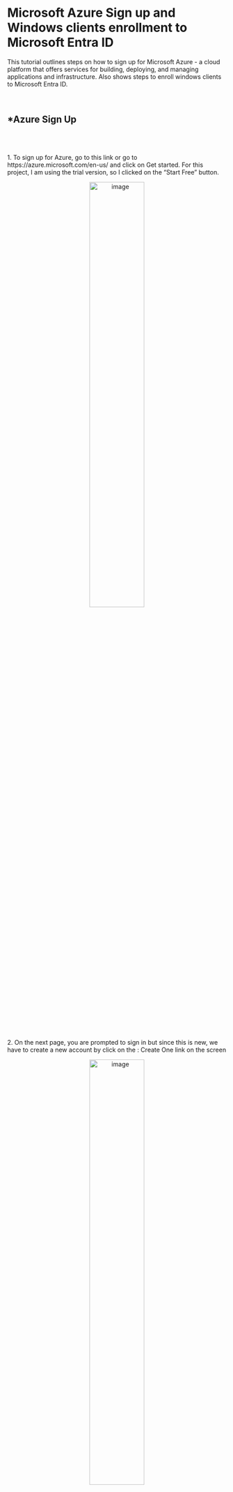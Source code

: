 <h1>Microsoft Azure Sign up and Windows clients enrollment to Microsoft Entra ID </h1>
<p>This tutorial outlines steps on how to sign up for Microsoft Azure -  a cloud platform that offers services for building, deploying, and managing applications and infrastructure. Also shows steps to enroll windows clients to Microsoft Entra ID.</p>
<br>
<h2>*Azure Sign Up</h2>
<br>
<br>
  
<p>1. To sign up for Azure, go to this link or go to https://azure.microsoft.com/en-us/ and click on Get started. For this project, I am using the trial version, so I clicked on the “Start Free” button.</p>
<p align="center"><img src="https://i.imgur.com/84x20O7.png" height="50%" width="50%" alt="image"/>

<p>2. On the next page, you are prompted to sign in but since this is new, we have to create a new account by click on the : Create One link on the screen </p>
<p align="center"><img src="https://i.imgur.com/urojqM2.png" height="50%" width="50%" alt="image"/>

<p>3. On the create account screen, enter your desired username @outlook.com and click NEXT</p>
<p align="center"><img src="https://i.imgur.com/txMGhXX.png" height="50%" width="50%" alt="image"/>

<p>4. Next, you are asked to create a password. After this is done, click NEXT.</p>
<p align="center"><img src="https://i.imgur.com/MLXWPp4.png" height="50%" width="50%" alt="image"/>

<p>5. You are asked for your Country/region and Birth date, after this is done, click NEXT.</p>
<p align="center"><img src="https://i.imgur.com/EiCXGFx.png" height="50%" width="50%" alt="image"/>

<p>6. Then you go through the “Help us beat the robots” to complete account verification</p>
<p align="center"><img src="https://i.imgur.com/mu4uZQr.png" height="50%" width="50%" alt="image"/>
<p align="center"><img src="https://i.imgur.com/aiL1Myn.png" height="50%" width="50%" alt="image"/>
  
<p>7. After the verification, you are then required to fill out your profile and also submit a phone number for verification by text or call.</p>
<p align="center"><img src="https://i.imgur.com/bmxnUiY.png" height="50%" width="50%" alt="image"/>
<p align="center"><img src="https://i.imgur.com/GD0zGra.png" height="50%" width="50%" alt="image"/>
  
<p>8. You are also required to verify Identity by card. Here you are to input a credit card and also set up the multi-factor authentication for additional protection for your account.</p>
<p align="center"><img src="https://i.imgur.com/kz7SJlz.png" height="50%" width="50%" alt="image"/>
<p align="center"><img src="https://i.imgur.com/1elmPuH.png" height="50%" width="50%" alt="image"/>
<p align="center"><img src="https://i.imgur.com/A68v72V.png" height="50%" width="50%" alt="image"/>
<p align="center"><img src="https://i.imgur.com/OAUUOKQ.png" height="50%" width="50%" alt="image"/>

<p>9. After all these processes are done, you are welcome with a new page which reads: “You’re ready to start with Azure”. You can click on the Go to Azure Portal button</p>
<p align="center"><img src="https://i.imgur.com/vGeq8b7.png" height="50%" width="50%" alt="image"/>

<p>10. While on the Microsoft Azure homepage, you can click Home button or click on the hamburger button and go to Microsoft Entra ID to view your Azure credentials</p>
<p align="center"><img src="https://i.imgur.com/mz1G5qA.png" height="50%" width="50%" alt="image"/>
<p align="center"><img src="https://i.imgur.com/7f6EpYb.png" height="50%" width="50%" alt="image"/>


<h2>*Windows clients Enrollment to Microsoft Entra ID</h2>
<br>
<h3>Windows 10</h3>
<br>

<p>1. To enroll Windows 10 to Microsoft Entra ID. First you need to make sure your computer can communicate with outside network since we are in a VM environment. Now to enroll your computer, right-click start and go to settings.
<p align="center"><img src="https://i.imgur.com/Hahhxuz.png" height="50%" width="50%" alt="image"/>

<p>2. While on setting’s page, go to Accounts, then click on Access work or school</p>
<p align="center"><img src="https://i.imgur.com/CusvVwy.png" height="50%" width="50%" alt="image"/>
<p align="center"><img src="https://i.imgur.com/0bffFt0.png" height="50%" width="50%" alt="image"/>
  
<p>3. While on Access work or school screen, click on Connect.</p>
<p align="center"><img src="https://i.imgur.com/MkxsiSu.png" height="50%" width="50%" alt="image"/>

<p>4. On the “Set up a work or school account” screen, put in your Microsoft Entra ID credentials</p>
<p align="center"><img src="https://i.imgur.com/5AvelVB.png" height="50%" width="50%" alt="image"/>

<p>5. On the next page, you are prompted to enter your microsoft password for the Microsoft Entra ID credentials. You can also be prompted to update your password. </p>
<p align="center"><img src="https://i.imgur.com/JN5YHEw.png" height="50%" width="50%" alt="image"/>

<p>6. You are shown a screen where it reads “ Hold on while we register this device with your company and apply policy. This may take a moment…”</p>
<p align="center"><img src="https://i.imgur.com/1cyAoQS.png" height="50%" width="50%" alt="image"/>

<p>7. After this is done, you are welcome with “You’re all set! We’ve added your account successfully. You now have access to your organization’s app and services”. Click DONE.</p>
<p align="center"><img src="https://i.imgur.com/sE791Gg.png" height="50%" width="50%" alt="image"/>
<br>

<h3>Windows 11</h3>
<br>
<p>1. To enroll Windows 11 to Microsoft Entra ID, Right-click start and go to settings</p>
<p align="center"><img src="https://i.imgur.com/J5oMGiA.png" height="50%" width="50%" alt="image"/>

<p>2. From the Settings pane, click on Accounts and from the Accounts page, click on Access work or school.</p>
<p align="center"><img src="https://i.imgur.com/nnJuRGa.png" height="50%" width="50%" alt="image"/>
<p align="center"><img src="https://i.imgur.com/OuAtX6J.png" height="50%" width="50%" alt="image"/>

<p>3. While on the Accounts > Access work or school page, click on the Connect button.</p>
<p align="center"><img src="https://i.imgur.com/hGSjh9S.png" height="50%" width="50%" alt="image"/>

<p>4. On the Set up a work or school account page, input your Microsoft Entra ID and click NEXT. Also, input the password, then click SIGN IN.</p>
<p align="center"><img src="https://i.imgur.com/iLOjUaO.png" height="50%" width="50%" alt="image"/>
<p align="center"><img src="https://i.imgur.com/SiU7uK0.png" height="50%" width="50%" alt="image"/>

<p>5. You are shown a screen where it reads “ Hold on while we register this device with your company and apply policy. This may take a moment…”</p>
<p align="center"><img src="https://i.imgur.com/1cyAoQS.png" height="50%" width="50%" alt="image"/>

<p>6. After this is done, you are welcome with “You’re all set! We’ve added your account successfully. You now have access to your organization’s app and services”. Click DONE.</p>
<p align="center"><img src="https://i.imgur.com/sE791Gg.png" height="50%" width="50%" alt="image"/>

<p>7. After all the steps are done, you can see the Microsoft account you just signed in to enroll your computer to Microsoft Entra ID</p>
<p align="center"><img src="https://i.imgur.com/q58LChN.png" height="50%" width="50%" alt="image"/>

<br>
<br>

<h2>*Login to the client machines using Azure credential </h2>
<br>
<h3>Windows 10</h3>
<br>
<p>1. To do this, sign out existing account on your computer and use the Azure credentials. Go to your sign in screen and put in your Username and Password and click on Sign In. After this is done, you are shown the username with  “Welcome”</p>
<p align="center"><img src="https://i.imgur.com/SBYGFgP.png" height="50%" width="50%" alt="image"/>

<p>2. 2.After you are signed in, you  may be prompted to use windows hello with your account.</p>
<p align="center"><img src="https://i.imgur.com/cz0n5Le.png" height="50%" width="50%" alt="image"/>

<p>3. You may also be required to set up your Microsoft authenticator</p>
<p align="center"><img src="https://i.imgur.com/QgPS3v6.png" height="50%" width="50%" alt="image"/>

<p>4. After all the steps, you will be greeted with Success, just click DONE</p>
<p align="center"><img src="https://i.imgur.com/wnoptZV.png" height="50%" width="50%" alt="image"/>

<br>
<h3>Windows 11</h3>
<br>
<p>1. To do this, sign out existing account on your computer and use the Azure credentials. Go to your sign in screen and put in your Username and Password and click on Sign In. After this is done, you are shown the username with  “Welcome”</p>
<p align="center"><img src="https://i.imgur.com/zZxu4pM.png" width="50%" alt="image"/>

<p>2. After you are signed on Windows 11, you are asked to verify your identity. A verification code is sent to the phone number connected to your microsoft account.Type in the code and click on VERIFY</p>
<p align="center"><img src="https://i.imgur.com/WrvupqP.png" height="50%" width="50%" alt="image"/>
<p align="center"><img src="https://i.imgur.com/0mkNTRa.png" height="50%" width="50%" alt="image"/>
  
<p>3. After the verification, you are asked to set up a PIN, input your desired PIN and click OK.</p>
<p align="center"><img src="https://i.imgur.com/F9kejMf.png" height="50%" width="50%" alt="image"/>





<p align="center"><img src="" height="50%" width="50%" alt="image"/>
